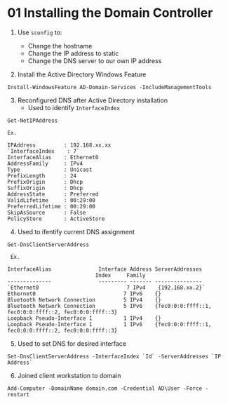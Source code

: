# 01 Installing the Domain Controller 

1. Use `sconfig` to:
    - Change the hostname
    - Change the IP address to static
    - Change the DNS server to our own IP address

2. Install the Active Directory Windows Feature

```shell
Install-WindowsFeature AD-Domain-Services -IncludeManagementTools
```
3. Reconfigured DNS after Active Directory installation
    - Used to identify `InterfaceIndex`
```shell
Get-NetIPAddress 

Ex.

IPAddress         : 192.168.xx.xx
`InterfaceIndex    : 7`
InterfaceAlias    : Ethernet0
AddressFamily     : IPv4
Type              : Unicast
PrefixLength      : 24
PrefixOrigin      : Dhcp
SuffixOrigin      : Dhcp
AddressState      : Preferred
ValidLifetime     : 00:29:00
PreferredLifetime : 00:29:00
SkipAsSource      : False
PolicyStore       : ActiveStore
```

4. Used to ifentify current DNS assignment
```shell
Get-DnsClientServerAddress
 
 Ex. 

InterfaceAlias               Interface Address ServerAddresses
                            Index     Family
--------------               --------- ------- ---------------
`Ethernet0                            7 IPv4    {192.168.xx.2}`
Ethernet0                            7 IPv6    {}
Bluetooth Network Connection         5 IPv4    {}
Bluetooth Network Connection         5 IPv6    {fec0:0:0:ffff::1, fec0:0:0:ffff::2, fec0:0:0:ffff::3}
Loopback Pseudo-Interface 1          1 IPv4    {}
Loopback Pseudo-Interface 1          1 IPv6    {fec0:0:0:ffff::1, fec0:0:0:ffff::2, fec0:0:0:ffff::3}
```

5. Used to set DNS for desired interface
```shell
Set-DnsClientServerAddress -InterfaceIndex `Id` -ServerAddresses `IP Address`
 ```

6. Joined client workstation to domain
```shell
Add-Computer -DomainName domain.com -Credential AD\User -Force -restart
```